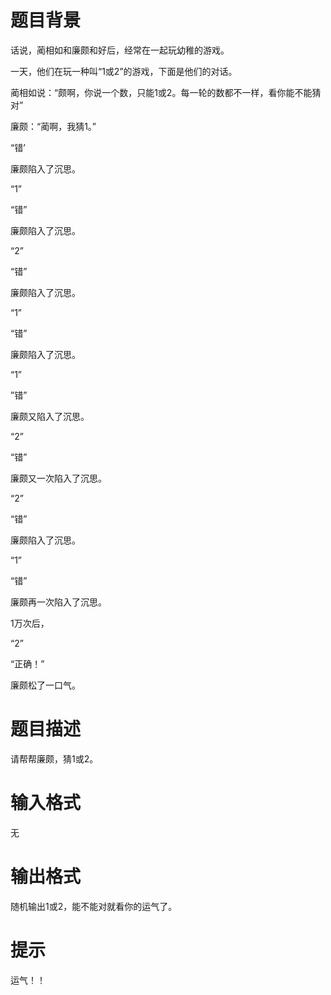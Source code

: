# 

 
 # 题目背景 
<p>话说，蔺相如和廉颇和好后，经常在一起玩幼稚的游戏。</p>

<p>一天，他们在玩一种叫&ldquo;1或2&rdquo;的游戏，下面是他们的对话。</p>

<p>蔺相如说：&ldquo;颇啊，你说一个数，只能1或2。每一轮的数都不一样，看你能不能猜对&rdquo;</p>

<p>廉颇：&ldquo;蔺啊，我猜1。&rdquo;</p>

<p>&ldquo;错&rsquo;</p>

<p>廉颇陷入了沉思。</p>

<p>&ldquo;1&rdquo;</p>

<p>&ldquo;错&rdquo;</p>

<p>廉颇陷入了沉思。</p>

<p>&ldquo;2&rdquo;</p>

<p>&ldquo;错&rdquo;</p>

<p>廉颇陷入了沉思。</p>

<p>&ldquo;1&rdquo;</p>

<p>&ldquo;错&rdquo;</p>

<p>廉颇陷入了沉思。</p>

<p>&ldquo;1&rdquo;</p>

<p>&rdquo;错&rdquo;</p>

<p>廉颇又陷入了沉思。</p>

<p>&ldquo;2&rdquo;</p>

<p>&ldquo;错&rdquo;</p>

<p>廉颇又一次陷入了沉思。</p>

<p>&ldquo;2&rdquo;</p>

<p>&ldquo;错&rdquo;</p>

<p>廉颇陷入了沉思。</p>

<p>&ldquo;1&rdquo;</p>

<p>&ldquo;错&rdquo;</p>

<p>廉颇再一次陷入了沉思。</p>

<p>1万次后，</p>

<p>&ldquo;2&rdquo;</p>

<p>&ldquo;正确！&rdquo;</p>

<p>廉颇松了一口气。</p> 

 
 # 题目描述 
<p>请帮帮廉颇，猜1或2。</p> 

 
 # 输入格式 
<p>无</p> 

 
 # 输出格式 
<p>随机输出1或2，能不能对就看你的运气了。</p> 

 
 # 提示 
<p>运气！！</p> 
